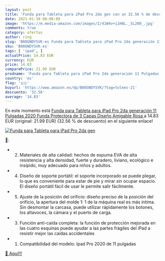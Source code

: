 ```yaml
---
layout: post
title: 'Funda para Tableta para iPad Pro 2da gen con un 32.56 % de descuento'
date: 2021-01-30 08:08:09
image: 'https://m.media-amazon.com/images/I/41W4v+1iH8L._SL200_.jpg'
comments: true
category: ofertas
author: ring
slug: 'B08GNDYSVK-es Funda para Tableta para iPad Pro 2da generación 11...'
sku: 'B08GNDYSVK-es'
tags: [ 'ipad', ]
actualPrice: 14.83 EUR
currency: EUR
price: 14.83
comparePrice: 21.99 EUR
prodname: 'Funda para Tableta para iPad Pro 2da generación 11 Pulgadas  2020   Funda Protectora de 3 Capas Diseño Amigable  Rosa '
country: 'es'
flag: '🇪🇸'
buyurl: 'https://www.amazon.es/dp/B08GNDYSVK/?tag=tolees-21'
descuento: '32.56'
average: '14.83'
---
```


En este momento está [Funda para Tableta para iPad Pro 2da generación 11 Pulgadas  2020   Funda Protectora de 3 Capas Diseño Amigable  Rosa ](https://www.amazon.es/dp/B08GNDYSVK/?tag=tolees-21) a 14.83 EUR (original: 21.99 EUR) (32.56 %  de descuento) en el siguiente enlace!

[![Funda para Tableta para iPad Pro 2da gen](https://m.media-amazon.com/images/I/41W4v+1iH8L._SL200_.jpg)](https://www.amazon.es/dp/B08GNDYSVK/?tag=tolees-21)

🔎:

- 2. Materiales de alta calidad: hechos de espuma EVA de alta resistencia y alta densidad, fuerte y duradero, liviano, ecológico e insípido, muy adecuado para niños y adultos.
- 4. Diseño de soporte portátil: el soporte incorporado se puede plegar, lo que es conveniente para estar de pie y mirar sin ocupar espacio. El diseño portátil fácil de usar le permite salir fácilmente.
- 5. Ajuste de la posición del orificio: diseño preciso de la posición del orificio, la apertura del molde 1: 1 de la máquina real es más íntima. Sin desmontar la carcasa, puede utilizar rápidamente los botones, los altavoces, la cámara y el puerto de carga.
- 3. Función anti-caída completa: la función de protección mejorada en las cuatro esquinas puede ayudar a las partes frágiles del iPad a resistir mejor las caídas accidentales
- 1. Compatibilidad del modelo: Ipad Pro 2020 de 11 pulgadas

[🛒 Aquí!!!](https://www.amazon.es/dp/B08GNDYSVK/?tag=tolees-21)
